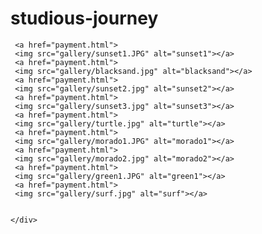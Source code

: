 # studious-journey
<body>
    <div class="gallery">


     <a href="payment.html">
     <img src="gallery/sunset1.JPG" alt="sunset1"></a>
     <a href="payment.html">
     <img src="gallery/blacksand.jpg" alt="blacksand"></a>
     <a href="payment.html">
     <img src="gallery/sunset2.jpg" alt="sunset2"></a>
     <a href="payment.html">
     <img src="gallery/sunset3.jpg" alt="sunset3"></a>
     <a href="payment.html">
     <img src="gallery/turtle.jpg" alt="turtle"></a>
     <a href="payment.html">
     <img src="gallery/morado1.JPG" alt="morado1"></a>
     <a href="payment.html">
     <img src="gallery/morado2.jpg" alt="morado2"></a>
     <a href="payment.html">
     <img src="gallery/green1.JPG" alt="green1"></a>
     <a href="payment.html">
     <img src="gallery/surf.jpg" alt="surf"></a>
     

    </div>




</body>

